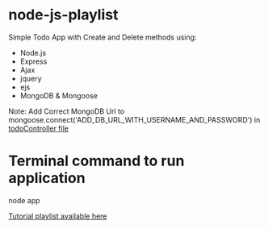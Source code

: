 # node-js-playlist
Simple Todo App with Create and Delete methods using:
- Node.js
- Express
- Ajax
- jquery
- ejs
- MongoDB & Mongoose

Note: Add Correct MongoDB Url to mongoose.connect('ADD_DB_URL_WITH_USERNAME_AND_PASSWORD') in [todoController file](https://github.com/randomartlover/nodeJS-todo-app/blob/master/controllers/todoController.js)

# Terminal command to run application
node app

[Tutorial playlist available here](https://www.youtube.com/watch?v=w-7RQ46RgxU&list=PL4cUxeGkcC9gcy9lrvMJ75z9maRw4byYp)

